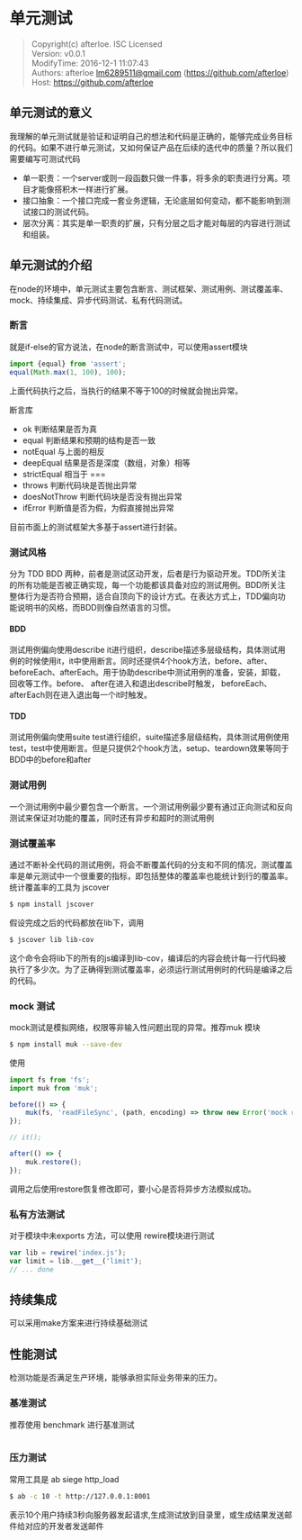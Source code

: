 单元测试
===

> Copyright(c) afterloe. ISC Licensed  
> Version: v0.0.1  
> ModifyTime: 2016-12-1 11:07:43  
> Authors:
    afterloe <lm6289511@gmail.com> (https://github.com/afterloe)  
> Host:
    https://github.com/afterloe  

## 单元测试的意义
我理解的单元测试就是验证和证明自己的想法和代码是正确的，能够完成业务目标的代码。如果不进行单元测试，又如何保证产品在后续的迭代中的质量？所以我们需要编写可测试代码

* 单一职责：一个server或则一段函数只做一件事，将多余的职责进行分离。项目才能像搭积木一样进行扩展。
* 接口抽象：一个接口完成一套业务逻辑，无论底层如何变动，都不能影响到测试接口的测试代码。
* 层次分离：其实是单一职责的扩展，只有分层之后才能对每层的内容进行测试和组装。

## 单元测试的介绍
在node的环境中，单元测试主要包含断言、测试框架、测试用例、测试覆盖率、mock、持续集成、异步代码测试、私有代码测试。  

### 断言
就是if-else的官方说法，在node的断言测试中，可以使用assert模块
```javascript
import {equal} from 'assert';
equal(Math.max(1, 100), 100);
```
上面代码执行之后，当执行的结果不等于100的时候就会抛出异常。

断言库
* ok 判断结果是否为真
* equal 判断结果和预期的结构是否一致
* notEqual 与上面的相反
* deepEqual 结果是否是深度（数组，对象）相等
* strictEqual 相当于 ===
* throws 判断代码块是否抛出异常
* doesNotThrow 判断代码块是否没有抛出异常
* ifError 判断值是否为假，为假直接抛出异常

目前市面上的测试框架大多基于assert进行封装。  

### 测试风格
分为 TDD BDD 两种，前者是测试区动开发，后者是行为驱动开发。TDD所关注的所有功能是否被正确实现，每一个功能都该具备对应的测试用例。BDD所关注整体行为是否符合预期，适合自顶向下的设计方式。在表达方式上，TDD偏向功能说明书的风格，而BDD则像自然语言的习惯。

#### BDD
测试用例偏向使用describe it进行组织，describe描述多层级结构，具体测试用例的时候使用it，it中使用断言。同时还提供4个hook方法，before、after、beforeEach、afterEach。用于协助describe中测试用例的准备，安装，卸载，回收等工作。before、 after在进入和退出describe时触发， beforeEach、afterEach则在进入退出每一个it时触发。

#### TDD
测试用例偏向使用suite test进行组织，suite描述多层级结构，具体测试用例使用test，test中使用断言。但是只提供2个hook方法，setup、teardown效果等同于BDD中的before和after

### 测试用例
一个测试用例中最少要包含一个断言。一个测试用例最少要有通过正向测试和反向测试来保证对功能的覆盖，同时还有异步和超时的测试用例

### 测试覆盖率
通过不断补全代码的测试用例，将会不断覆盖代码的分支和不同的情况，测试覆盖率是单元测试中一个很重要的指标，即包括整体的覆盖率也能统计到行的覆盖率。  
统计覆盖率的工具为 jscover
```bash
$ npm install jscover
```
假设完成之后的代码都放在lib下，调用
```bash
$ jscover lib lib-cov
```
这个命令会将lib下的所有的js编译到lib-cov，编译后的内容会统计每一行代码被执行了多少次。为了正确得到测试覆盖率，必须运行测试用例时的代码是编译之后的代码。

### mock 测试
mock测试是模拟网络，权限等非输入性问题出现的异常。推荐muk 模块
```bash
$ npm install muk --save-dev
```
使用
```javascript
import fs from 'fs';
import muk from 'muk';

before(() => {
	muk(fs, 'readFileSync', (path, encoding) => throw new Error('mock readFileSync error'));
});

// it();

after(() => {
	muk.restore();
});
```

调用之后使用restore恢复修改即可，要小心是否将异步方法模拟成功。

### 私有方法测试
对于模块中未exports 方法，可以使用 rewire模块进行测试
```javascript
var lib = rewire('index.js');
var limit = lib.__get__('limit');
// ... done
```

## 持续集成
可以采用make方案来进行持续基础测试

## 性能测试
检测功能是否满足生产环境，能够承担实际业务带来的压力。

### 基准测试
推荐使用 benchmark 进行基准测试
```javascript

```

### 压力测试
常用工具是 ab siege http_load
```bash
$ ab -c 10 -t http://127.0.0.1:8001
```
表示10个用户持续3秒向服务器发起请求,生成测试放到目录里，或生成结果发送邮件给对应的开发者发送邮件
